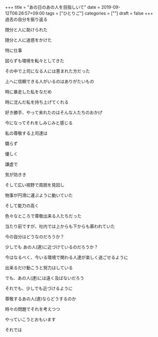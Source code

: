 +++
title = "あの日のあの人を目指しいて"
date = 2019-09-12T06:26:57+09:00
tags = ["ひとりご"]
categories = [""]
draft = false
+++
過去の自分を振り返る

随分と人に助けられた

随分と人に迷惑をかけた

特に仕事

図らずも環境を転々としてきた

その中で上司になる人には恵まれた方だった

上へに信頼できる人がいるのはありがたいもの

時に暴走した私をなだめ

時に沈んだ私を持ち上げてくれる

好き勝手、やって来れたのはそんな人たちのおかげ

今になってそれをしみじみと感じる

私の尊敬する上司達は

驕らず

優しく

謙虚で

気が効きき

そして広い視野で周囲を見回し

物事が円滑に運ぶように動いていた

そして能力の高く

色々なところで尊敬出来る人たちだった

当たり前ですが、社内では上からも下からも慕われていた

今の自分はどうなのだろうか？

少しでも あの人(達)に近づけているのだろうか？

今はなるべく、今いる環境で関わる人達が楽しく過ごせるように

出来るだけ動こうと努力はしている

でも、あの人(達)には遠く及ばないだろう

それでも、少しでも近づけるように

尊敬するあの人(達)ならどうするのか

時々の問題でそれを考えつつ

やっていこうとおもいます

それでは
